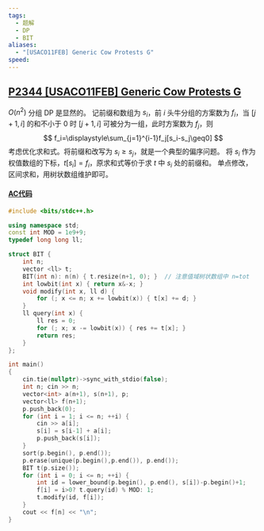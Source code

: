 ```yaml
---
tags:
  - 题解
  - DP
  - BIT
aliases:
  - "[USACO11FEB] Generic Cow Protests G"
speed:
---
```

## [P2344 \[USACO11FEB\] Generic Cow Protests G](https://www.luogu.com.cn/problem/P2344)

$O(n^2)$ 分组 DP 是显然的。
记前缀和数组为 $s_i$，前 $i$ 头牛分组的方案数为 $f_i$，当 $[j+1,i]$ 的和不小于 $0$ 时 $[j+1,i]$ 可被分为一组，此时方案数为 $f_j$，则
$$
f_i=\displaystyle\sum_{j=1}^{i-1}f_j[s_i-s_j\geq0]
$$
考虑优化求和式。将前缀和改写为 $s_i\geq s_j$，就是一个典型的偏序问题。
将 $s_i$ 作为权值数组的下标，$t[s_i]=f_i$，原求和式等价于求 $t$ 中 $s_i$ 处的前缀和。
单点修改，区间求和，用树状数组维护即可。

#### [AC代码](https://www.luogu.com.cn/record/201225675)

```cpp
#include <bits/stdc++.h>

using namespace std;
const int MOD = 1e9+9;
typedef long long ll;

struct BIT {
	int n;
    vector <ll> t;
    BIT(int n): n(n) { t.resize(n+1, 0); }  // 注意值域树状数组中 n=tot
    int lowbit(int x) { return x&-x; }
    void modify(int x, ll d) {
        for (; x <= n; x += lowbit(x)) { t[x] += d; }
    }
    ll query(int x) {
        ll res = 0;
        for (; x; x -= lowbit(x)) { res += t[x]; }
        return res;
    }
};

int main()
{
	cin.tie(nullptr)->sync_with_stdio(false);
	int n; cin >> n;
    vector<int> a(n+1), s(n+1), p;
    vector<ll> f(n+1);
    p.push_back(0);
    for (int i = 1; i <= n; ++i) {
        cin >> a[i];
        s[i] = s[i-1] + a[i];
        p.push_back(s[i]);
    }
    sort(p.begin(), p.end());
    p.erase(unique(p.begin(),p.end()), p.end());
    BIT t(p.size());
    for (int i = 0; i <= n; ++i) {
        int id = lower_bound(p.begin(), p.end(), s[i])-p.begin()+1;
        f[i] = i>0? t.query(id) % MOD: 1;
        t.modify(id, f[i]);
    }
    cout << f[n] << "\n";
}
```
